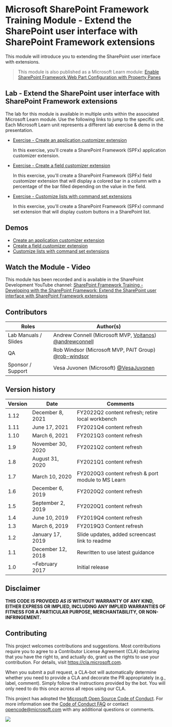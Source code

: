 # Microsoft SharePoint Framework Training Module - Extend the SharePoint user interface with SharePoint Framework extensions

This module will introduce you to extending the SharePoint user interface with extensions.

> This module is also published as a Microsoft Learn module: [Enable SharePoint Framework Web Part Configuration with Property Panes](https://docs.microsoft.com/learn/modules/sharepoint-spfx-extensions)

## Lab - Extend the SharePoint user interface with SharePoint Framework extensions

The lab for this module is available in multiple units within the associated Microsoft Learn module. Use the following links to jump to the specific unit. Each Microsoft Learn unit represents a different lab exercise & demo in the presentation.

- [Exercise - Create an application customizer extension](https://docs.microsoft.com/learn/modules/sharepoint-spfx-extensions/3-exercise-application-customizer)

  In this exercise, you'll create a SharePoint Framework (SPFx) application customizer extension.

- [Exercise - Create a field customizer extension](https://docs.microsoft.com/learn/modules/sharepoint-spfx-extensions/5-exercise-field-customizer)

  In this exercise, you'll create a SharePoint Framework (SPFx) field customizer extension that will display a colored bar in a column with a percentage of the bar filled depending on the value in the field.

- [Exercise - Customize lists with command set extensions](https://docs.microsoft.com/learn/modules/sharepoint-spfx-extensions/7-exercise-command-set-customizer)

  In this exercise, you'll create a SharePoint Framework (SPFx) command set extension that will display custom buttons in a SharePoint list.

## Demos

- [Create an application customizer extension](./Demos/01-appcustomizer)
- [Create a field customizer extension](./Demos/02-fieldcustomizer)
- [Customize lists with command set extensions](./Demos/03-listviewcommandset)

## Watch the Module - Video

This module has been recorded and is available in the SharePoint Development YouTube channel: [SharePoint Framework Training - Developing with the SharePoint Framework: Extend the SharePoint user interface with SharePoint Framework extensions](https://www.youtube.com/watch?v=85DlxhbIK9I&list=PLR9nK3mnD-OV-RPXQ3Lco845qoEy7VJoc)

## Contributors

| Roles                | Author(s)                                                                                                      |
| -------------------- | -------------------------------------------------------------------------------------------------------------- |
| Lab Manuals / Slides | Andrew Connell (Microsoft MVP, [Voitanos](//github.com/voitanos)) [@andrewconnell](//github.com/andrewconnell) |
| QA                   | Rob Windsor (Microsoft MVP, PAIT Group) [@rob-windsor](//github.com/rob-windsor)                               |
| Sponsor / Support    | Vesa Juvonen (Microsoft) [@VesaJuvonen](//github.com/VesaJuvonen)                                              |

## Version history

| Version |       Date        |                      Comments                      |
| ------- | ----------------- | -------------------------------------------------- |
| 1.12    | December 8, 2021  | FY2022Q2 content refresh; retire local workbench   |
| 1.11    | June 17, 2021     | FY2021Q4 content refresh                           |
| 1.10    | March 6, 2021     | FY2021Q3 content refresh                           |
| 1.9     | November 30, 2020 | FY2021Q2 content refresh                           |
| 1.8     | August 31, 2020   | FY2021Q1 content refresh                           |
| 1.7     | March 10, 2020    | FY2020Q3 content refresh & port module to MS Learn |
| 1.6     | December 6, 2019  | FY2020Q2 content refresh                           |
| 1.5     | September 2, 2019 | FY2020Q1 content refresh                           |
| 1.4     | June 10, 2019     | FY2019Q4 content refresh                           |
| 1.3     | March 6, 2019     | FY2019Q3 Content refresh                           |
| 1.2     | January 17, 2019  | Slide updates, added screencast link to readme     |
| 1.1     | December 12, 2018 | Rewritten to use latest guidance                   |
| 1.0     | ~February 2017    | Initial release                                    |

## Disclaimer

**THIS CODE IS PROVIDED _AS IS_ WITHOUT WARRANTY OF ANY KIND, EITHER EXPRESS OR IMPLIED, INCLUDING ANY IMPLIED WARRANTIES OF FITNESS FOR A PARTICULAR PURPOSE, MERCHANTABILITY, OR NON-INFRINGEMENT.**

## Contributing

This project welcomes contributions and suggestions. Most contributions require you to agree to a
Contributor License Agreement (CLA) declaring that you have the right to, and actually do, grant us
the rights to use your contribution. For details, visit https://cla.microsoft.com.

When you submit a pull request, a CLA-bot will automatically determine whether you need to provide
a CLA and decorate the PR appropriately (e.g., label, comment). Simply follow the instructions
provided by the bot. You will only need to do this once across all repos using our CLA.

This project has adopted the [Microsoft Open Source Code of Conduct](https://opensource.microsoft.com/codeofconduct/).
For more information see the [Code of Conduct FAQ](https://opensource.microsoft.com/codeofconduct/faq/) or
contact [opencode@microsoft.com](mailto:opencode@microsoft.com) with any additional questions or comments.

<img src="https://telemetry.sharepointpnp.com/sp-dev-training-spfx-extensions" />
